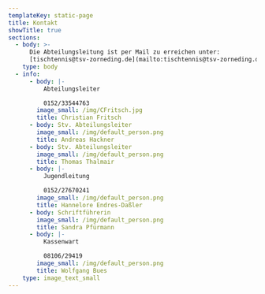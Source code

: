 ```yaml
---
templateKey: static-page
title: Kontakt
showTitle: true
sections:
  - body: >-
      Die Abteilungsleitung ist per Mail zu erreichen unter:
      [tischtennis@tsv-zorneding.de](mailto:tischtennis@tsv-zorneding.de)
    type: body
  - info:
      - body: |-
          Abteilungsleiter

          0152/33544763
        image_small: /img/CFritsch.jpg
        title: Christian Fritsch
      - body: Stv. Abteilungsleiter
        image_small: /img/default_person.png
        title: Andreas Hackner
      - body: Stv. Abteilungsleiter
        image_small: /img/default_person.png
        title: Thomas Thalmair
      - body: |-
          Jugendleitung

          0152/27670241
        image_small: /img/default_person.png
        title: Hannelore Endres-Daßler
      - body: Schriftführerin
        image_small: /img/default_person.png
        title: Sandra Pfürmann
      - body: |-
          Kassenwart

          08106/29419
        image_small: /img/default_person.png
        title: Wolfgang Bues
    type: image_text_small
---
```


